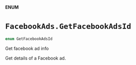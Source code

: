 **ENUM**

# `FacebookAds.GetFacebookAdsId`

```swift
enum GetFacebookAdsId
```

Get facebook ad info

Get details of a Facebook ad.
